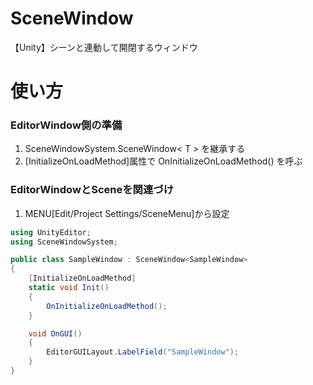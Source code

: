 # SceneWindow
【Unity】シーンと連動して開閉するウィンドウ

# 使い方

### EditorWindow側の準備
1. SceneWindowSystem.SceneWindow< T > を継承する
2. [InitializeOnLoadMethod]属性で OnInitializeOnLoadMethod() を呼ぶ
  
### EditorWindowとSceneを関連づけ
1. MENU[Edit/Project Settings/SceneMenu]から設定


```C#
using UnityEditor;
using SceneWindowSystem;

public class SampleWindow : SceneWindow<SampleWindow>
{
	[InitializeOnLoadMethod]
	static void Init()
	{
		OnInitializeOnLoadMethod();
	}

	void OnGUI()
	{
		EditorGUILayout.LabelField("SampleWindow");
	}
}

```
